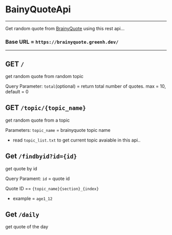 # BainyQuoteApi
---
Get random quote from [BrainyQuote](https://www.brainyquote.com/) using this rest api...

### Base URL = `https://brainyquote.greenh.dev/`
---
## GET `/`
get random quote from random topic

Query Parameter:
  `total`(optional) = return total number of quotes. max = 10, default = 0



## GET `/topic/{topic_name}`
get random quote from a topic

Parameters: 
`topic_name` = brainyquote topic name
- read `topic_list.txt` to get current topic avaiable in this api..

## Get `/findbyid?id={id}`
get quote by id

Query Parament: 
`id` = quote id 

Quote ID == `{topic_name}{section}_{index}`
* example = `age1_12`

## Get `/daily`
get quote of the day